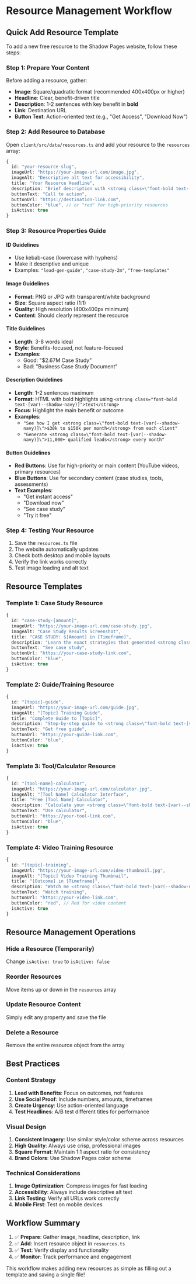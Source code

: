 # Resource Management Workflow

## Quick Add Resource Template

To add a new free resource to the Shadow Pages website, follow these steps:

### Step 1: Prepare Your Content
Before adding a resource, gather:
- **Image**: Square/quadratic format (recommended 400x400px or higher)
- **Headline**: Clear, benefit-driven title
- **Description**: 1-2 sentences with key benefit in **bold**
- **Link**: Destination URL
- **Button Text**: Action-oriented text (e.g., "Get Access", "Download Now")

### Step 2: Add Resource to Database
Open `client/src/data/resources.ts` and add your resource to the `resources` array:

```typescript
{
  id: "your-resource-slug",
  imageUrl: "https://your-image-url.com/image.jpg",
  imageAlt: "Descriptive alt text for accessibility",
  title: "Your Resource Headline",
  description: "Brief description with <strong class=\"font-bold text-[var(--shadow-navy)]\">key benefit highlighted</strong>",
  buttonText: "Call to action",
  buttonUrl: "https://destination-link.com",
  buttonColor: "blue", // or "red" for high-priority resources
  isActive: true
}
```

### Step 3: Resource Properties Guide

#### ID Guidelines
- Use kebab-case (lowercase with hyphens)
- Make it descriptive and unique
- Examples: `"lead-gen-guide"`, `"case-study-2m"`, `"free-templates"`

#### Image Guidelines
- **Format**: PNG or JPG with transparent/white background
- **Size**: Square aspect ratio (1:1)
- **Quality**: High resolution (400x400px minimum)
- **Content**: Should clearly represent the resource

#### Title Guidelines
- **Length**: 3-8 words ideal
- **Style**: Benefits-focused, not feature-focused
- **Examples**: 
  - Good: "$2.67M Case Study" 
  - Bad: "Business Case Study Document"

#### Description Guidelines
- **Length**: 1-2 sentences maximum
- **Format**: HTML with bold highlights using `<strong class="font-bold text-[var(--shadow-navy)]">text</strong>`
- **Focus**: Highlight the main benefit or outcome
- **Examples**:
  - `"See how I get <strong class=\"font-bold text-[var(--shadow-navy)]\">$30k to $150k per month</strong> from each client"`
  - `"Generate <strong class=\"font-bold text-[var(--shadow-navy)]\">11,000+ qualified leads</strong> every month"`

#### Button Guidelines
- **Red Buttons**: Use for high-priority or main content (YouTube videos, primary resources)
- **Blue Buttons**: Use for secondary content (case studies, tools, assessments)
- **Text Examples**: 
  - "Get instant access"
  - "Download now"
  - "See case study"
  - "Try it free"

### Step 4: Testing Your Resource
1. Save the `resources.ts` file
2. The website automatically updates
3. Check both desktop and mobile layouts
4. Verify the link works correctly
5. Test image loading and alt text

## Resource Templates

### Template 1: Case Study Resource
```typescript
{
  id: "case-study-[amount]",
  imageUrl: "https://your-image-url.com/case-study.jpg",
  imageAlt: "Case Study Results Screenshot",
  title: "CASE STUDY: $[Amount] in [Timeframe]",
  description: "Learn the exact strategies that generated <strong class=\"font-bold text-[var(--shadow-navy)]\">$[amount] in [timeframe]</strong>",
  buttonText: "See case study",
  buttonUrl: "https://your-case-study-link.com",
  buttonColor: "blue",
  isActive: true
}
```

### Template 2: Guide/Training Resource
```typescript
{
  id: "[topic]-guide",
  imageUrl: "https://your-image-url.com/guide.jpg",
  imageAlt: "[Topic] Training Guide",
  title: "Complete Guide to [Topic]",
  description: "Step-by-step guide to <strong class=\"font-bold text-[var(--shadow-navy)]\">achieve [specific outcome]</strong>",
  buttonText: "Get free guide",
  buttonUrl: "https://your-guide-link.com",
  buttonColor: "blue",
  isActive: true
}
```

### Template 3: Tool/Calculator Resource
```typescript
{
  id: "[tool-name]-calculator",
  imageUrl: "https://your-image-url.com/calculator.jpg",
  imageAlt: "[Tool Name] Calculator Interface",
  title: "Free [Tool Name] Calculator",
  description: "Calculate your <strong class=\"font-bold text-[var(--shadow-navy)]\">potential [outcome]</strong> in seconds",
  buttonText: "Use calculator",
  buttonUrl: "https://your-tool-link.com",
  buttonColor: "blue",
  isActive: true
}
```

### Template 4: Video Training Resource
```typescript
{
  id: "[topic]-training",
  imageUrl: "https://your-image-url.com/video-thumbnail.jpg",
  imageAlt: "[Topic] Video Training Thumbnail",
  title: "[Outcome] in [Timeframe]",
  description: "Watch me <strong class=\"font-bold text-[var(--shadow-navy)]\">demonstrate [specific process]</strong> step-by-step",
  buttonText: "Watch training",
  buttonUrl: "https://your-video-link.com",
  buttonColor: "red", // Red for video content
  isActive: true
}
```

## Resource Management Operations

### Hide a Resource (Temporarily)
Change `isActive: true` to `isActive: false`

### Reorder Resources
Move items up or down in the `resources` array

### Update Resource Content
Simply edit any property and save the file

### Delete a Resource
Remove the entire resource object from the array

## Best Practices

### Content Strategy
1. **Lead with Benefits**: Focus on outcomes, not features
2. **Use Social Proof**: Include numbers, amounts, timeframes
3. **Create Urgency**: Use action-oriented language
4. **Test Headlines**: A/B test different titles for performance

### Visual Design
1. **Consistent Imagery**: Use similar style/color scheme across resources
2. **High Quality**: Always use crisp, professional images
3. **Square Format**: Maintain 1:1 aspect ratio for consistency
4. **Brand Colors**: Use Shadow Pages color scheme

### Technical Considerations
1. **Image Optimization**: Compress images for fast loading
2. **Accessibility**: Always include descriptive alt text
3. **Link Testing**: Verify all URLs work correctly
4. **Mobile First**: Test on mobile devices

## Workflow Summary

1. ✅ **Prepare**: Gather image, headline, description, link
2. ✅ **Add**: Insert resource object in `resources.ts`
3. ✅ **Test**: Verify display and functionality
4. ✅ **Monitor**: Track performance and engagement

This workflow makes adding new resources as simple as filling out a template and saving a single file!